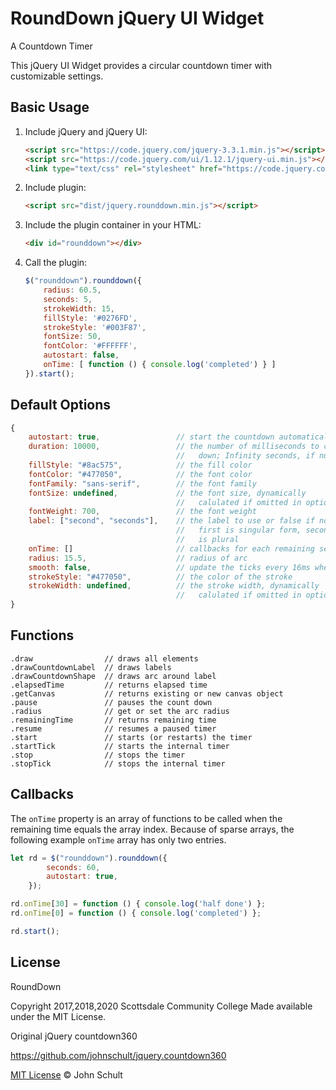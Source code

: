 # RoundDown jQuery UI Widget


A Countdown Timer

This jQuery UI Widget provides a circular countdown timer with customizable
settings.


## Basic Usage

1. Include jQuery and jQuery UI:

    ```html
    <script src="https://code.jquery.com/jquery-3.3.1.min.js"></script>
    <script src="https://code.jquery.com/ui/1.12.1/jquery-ui.min.js"></script>
    <link type="text/css" rel="stylesheet" href="https://code.jquery.com/ui/1.12.1/themes/base/jquery-ui.css">
    ```

1. Include plugin:

    ```html
    <script src="dist/jquery.rounddown.min.js"></script>
    ```

1. Include the plugin container in your HTML:

    ```html
    <div id="rounddown"></div>
    ```

1. Call the plugin:

    ```javascript
    $("rounddown").rounddown({
        radius: 60.5,
        seconds: 5,
        strokeWidth: 15,
        fillStyle: '#0276FD',
        strokeStyle: '#003F87',
        fontSize: 50,
        fontColor: '#FFFFFF',
        autostart: false,
        onTime: [ function () { console.log('completed') } ]
    }).start();
    ```


## Default Options

```javascript
{
    autostart: true,                 // start the countdown automatically
    duration: 10000,                 // the number of milliseconds to count
                                     //   down; Infinity seconds, if null.
    fillStyle: "#8ac575",            // the fill color
    fontColor: "#477050",            // the font color
    fontFamily: "sans-serif",        // the font family
    fontSize: undefined,             // the font size, dynamically
                                     //   calulated if omitted in options
    fontWeight: 700,                 // the font weight
    label: ["second", "seconds"],    // the label to use or false if none,
                                     //   first is singular form, second
                                     //   is plural
    onTime: []                       // callbacks for each remaining second
    radius: 15.5,                    // radius of arc
    smooth: false,                   // update the ticks every 16ms when true
    strokeStyle: "#477050",          // the color of the stroke
    strokeWidth: undefined,          // the stroke width, dynamically
                                     //   calulated if omitted in options
}
```


## Functions

```
.draw                // draws all elements
.drawCountdownLabel  // draws labels
.drawCountdownShape  // draws arc around label
.elapsedTime         // returns elapsed time
.getCanvas           // returns existing or new canvas object
.pause               // pauses the count down
.radius              // get or set the arc radius
.remainingTime       // returns remaining time
.resume              // resumes a paused timer
.start               // starts (or restarts) the timer
.startTick           // starts the internal timer
.stop                // stops the timer
.stopTick            // stops the internal timer
```

## Callbacks

The `onTime` property is an array of functions to be called when the remaining
time equals the array index.  Because of sparse arrays, the following example
`onTime` array has only two entries.

```javascript
let rd = $("rounddown").rounddown({
        seconds: 60,
        autostart: true,
    });

rd.onTime[30] = function () { console.log('half done') };
rd.onTime[0] = function () { console.log('completed') };

rd.start();
```


## License

RoundDown

Copyright 2017,2018,2020 Scottsdale Community College
Made available under the MIT License.


Original jQuery countdown360

https://github.com/johnschult/jquery.countdown360

[MIT License](http://johnschult.mit-license.org/) © John Schult
